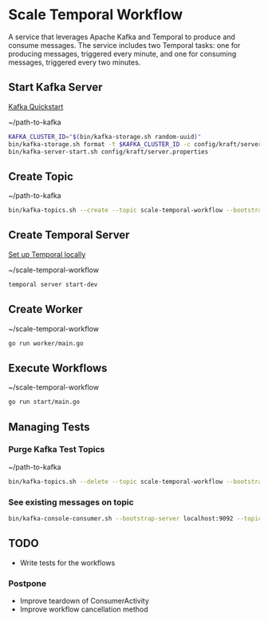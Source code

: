 # Scale Temporal Workflow

A service that leverages Apache Kafka and Temporal to produce and consume messages. The service includes two Temporal tasks: one for producing messages, triggered every minute, and one for consuming messages, triggered every two minutes.

## Start Kafka Server

[Kafka Quickstart](https://kafka.apache.org/quickstart)

~/path-to-kafka

```sh
KAFKA_CLUSTER_ID="$(bin/kafka-storage.sh random-uuid)"
bin/kafka-storage.sh format -t $KAFKA_CLUSTER_ID -c config/kraft/server.properties
bin/kafka-server-start.sh config/kraft/server.properties
```

## Create Topic

~/path-to-kafka

```sh
bin/kafka-topics.sh --create --topic scale-temporal-workflow --bootstrap-server localhost:9092
```

## Create Temporal Server

[Set up Temporal locally](https://learn.temporal.io/getting_started/go/dev_environment/)

~/scale-temporal-workflow

```sh
temporal server start-dev
```

## Create Worker

~/scale-temporal-workflow

```sh
go run worker/main.go
```

## Execute Workflows

~/scale-temporal-workflow

```sh
go run start/main.go
```

## Managing Tests

### Purge Kafka Test Topics

~/path-to-kafka

```sh
bin/kafka-topics.sh --delete --topic scale-temporal-workflow --bootstrap-server localhost:9092 --if-exists && bin/kafka-topics.sh --create --topic scale-temporal-workflow --bootstrap-server localhost:9092 --if-not-exists
```

### See existing messages on topic

```sh
bin/kafka-console-consumer.sh --bootstrap-server localhost:9092 --topic scale-temporal-workflow --from-beginning
```

## TODO

- Write tests for the workflows

### Postpone

- Improve teardown of ConsumerActivity
- Improve workflow cancellation method
